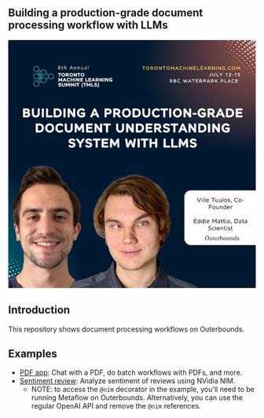 ## Building a production-grade document processing workflow with LLMs

![](./tmls-doc.jpeg)

## Introduction

This repository shows document processing workflows on Outerbounds. 

## Examples
- [PDF app](pdf-app/README.md): Chat with a PDF, do batch workflows with PDFs, and more.
- [Sentiment review](sentiment-review/README.md): Analyze sentiment of reviews using NVidia NIM.
    - NOTE: to access the `@nim` decorator in the example, you'll need to be running Metaflow on Outerbounds. Alternatively, you can use the regular OpenAI API and remove the `@nim` references.
